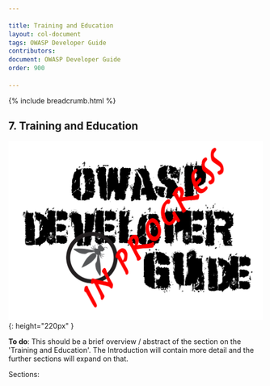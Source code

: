 ```yaml
---

title: Training and Education
layout: col-document
tags: OWASP Developer Guide
contributors:
document: OWASP Developer Guide
order: 900

---
```


{% include breadcrumb.html %}

## 7. Training and Education

![Developer Guide](../assets/images/dg_wip.png "OWASP Developer Guide"){: height="220px" }

**To do**: This should be a brief overview / abstract of the section on the 'Training and Education'.
The Introduction will contain more detail and the further sections will expand on that.

Sections:  
